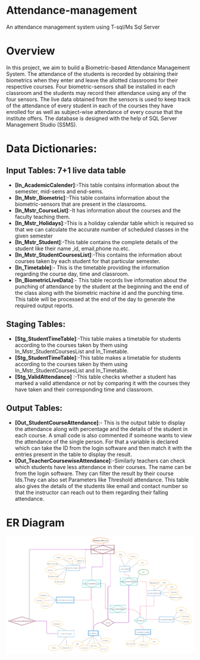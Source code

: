 # Attendance-management
An attendance management system using T-sql/Ms Sql Server

# Overview
In this project, we aim to build a Biometric-based Attendance Management System. The attendance of the students is recorded by obtaining their biometrics when they enter and leave the allotted classrooms for their respective courses. Four biometric-sensors shall be installed in each classroom and the students may record their attendance using any of the four sensors. The live data obtained from the sensors is used to keep track of the attendance of every student in each of the courses they have enrolled for as well as subject-wise attendance of every course that the institute offers. The database is designed with the help of SQL Server Management Studio (SSMS).

# Data Dictionaries:
## Input Tables: 7+1 live data table
- **[In_AcademicCalender]**:-This table contains  information about the semester, mid-sems and end-sems.
- **[In_Mstr_Biometric]**:-This table contains information about the biometric-sensors that are present in the classrooms.
- **[In_Mstr_CourseList]**:-It has information about the courses and the faculty teaching them.
- **[In_Mstr_Holidays]**:-This is a holiday calendar table which is required so that we can calculate the accurate number of scheduled classes in the given semester
- **[In_Mstr_Student]**:-This table contains the complete details of the student like their name ,id, email,phone no.etc.
- **[In_Mstr_StudentCoursesList]**:-This contains the information about courses taken by each student for that particular semester.
- **[In_Timetable]**:- This is the timetable providing the information regarding the course day, time and classroom.
- **[In_BiometricLiveData]**:- This table records live information about the punching of attendance by the student at the beginning and the end of the class along with the biometric machine id and the punching time. This table will be processed at the end of the day to generate the required output reports.

## Staging Tables:
- **[Stg_StudentTimeTable]**:-This table makes a timetable for  students  according to the courses taken by them using In_Mstr_StudentCoursesList and In_Timetable.
- **[Stg_StudentTimeTable]**:-This table makes a timetable for  students  according to the courses taken by them using In_Mstr_StudentCoursesList and In_Timetable.
- **[Stg_ValidAttendance]** :-This table checks whether a student has marked a valid attendance or not by comparing it with the courses they have taken and their corresponding time and classroom.

## Output Tables:
- **[Out_StudentCourseAttendance]**:- This is the output table to display the attendance along with percentage and the details of the student in each course. A small code is also commented if someone wants to view the attendance of the single person. For that a variable is declared which can take the ID from the login software and then match it with the entries present in the table to display the result.
- **[Out_TeacherCoursewiseAttendance]**:-Similarly teachers can check which students have less attendance in their courses. The name can be from the login software. They can filter the result by their course Ids.They can also set Parameters like Threshold attendance. This table also gives the details of the students like email and contact number so that the instructor can reach out to them regarding their falling attendance.

# ER Diagram

![ER diagram](./Assets/ERdiagram.png)


